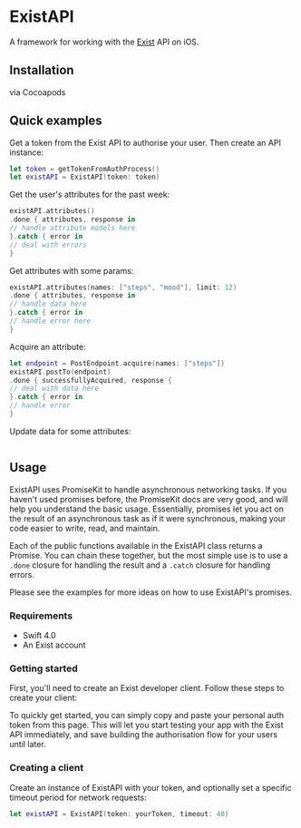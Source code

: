 # ExistAPI

A framework for working with the [Exist](https://exist.io/) API on iOS.

## Installation

via Cocoapods

## Quick examples

Get a token from the Exist API to authorise your user. Then create an API instance:

```swift
let token = getTokenFromAuthProcess()
let existAPI = ExistAPI(token: token)
```

Get the user's attributes for the past week:

```swift
existAPI.attributes()
.done { attributes, response in
// handle attribute models here
}.catch { error in
// deal with errors
}
```

Get attributes with some params:

```swift
existAPI.attributes(names: ["steps", "mood"], limit: 12)
.done { attributes, response in
// handle data here
}.catch { error in
// handle error here
}
```

Acquire an attribute:

```swift
let endpoint = PostEndpoint.acquire(names: ["steps"])
existAPI.postTo(endpoint)
.done { successfullyAcquired, response {
// deal with data here
}.catch { error in
// handle error
}
```

Update data for some attributes:

```swift

```


## Usage

ExistAPI uses PromiseKit to handle asynchronous networking tasks. If you haven't used promises before, the PromiseKit docs are very good, and will help you understand the basic usage. Essentially, promises let you act on the result of an asynchronous task as if it were synchronous, making your code easier to write, read, and maintain.

Each of the public functions available in the ExistAPI class returns a Promise. You can chain these together, but the most simple use is to use a `.done` closure for handling the result and a `.catch` closure for handling errors.

Please see the examples for more ideas on how to use ExistAPI's promises.

### Requirements

- Swift 4.0
- An Exist account

### Getting started

First, you'll need to create an Exist developer client. Follow these steps to create your client:

To quickly get started, you can simply copy and paste your personal auth token from this page. This will let you start testing your app with the Exist API immediately, and save building the authorisation flow for your users until later.

### Creating a client

Create an instance of ExistAPI with your token, and optionally set a specific timeout period for network requests:

```swift
let existAPI = ExistAPI(token: yourToken, timeout: 40)
```
